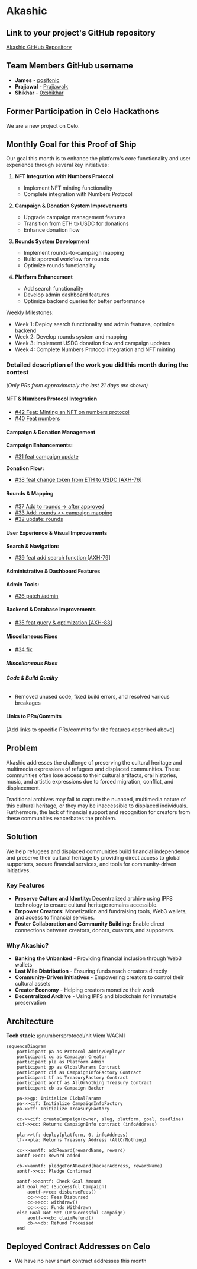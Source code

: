 # Akashic  

## Link to your project's GitHub repository  
[Akashic GitHub Repository](https://github.com/akashic-fund/akashic)  

## Team Members GitHub username  
- **James** - [positonic](https://github.com/positonic)  
- **Prajjawal** - [Prajjawalk](https://github.com/Prajjawalk)  
- **Shikhar** - [0xshikhar](https://github.com/0xshikhar)  

## Former Participation in Celo Hackathons  
We are a new project on Celo.  

## Monthly Goal for this Proof of Ship  
Our goal this month is to enhance the platform's core functionality and user experience through several key initiatives:

1. **NFT Integration with Numbers Protocol**
   - Implement NFT minting functionality
   - Complete integration with Numbers Protocol

2. **Campaign & Donation System Improvements**
   - Upgrade campaign management features
   - Transition from ETH to USDC for donations
   - Enhance donation flow

3. **Rounds System Development**
   - Implement rounds-to-campaign mapping
   - Build approval workflow for rounds
   - Optimize rounds functionality

4. **Platform Enhancement**
   - Add search functionality
   - Develop admin dashboard features
   - Optimize backend queries for better performance

Weekly Milestones:
- Week 1: Deploy search functionality and admin features, optimize backend
- Week 2: Develop rounds system and mapping
- Week 3: Implement USDC donation flow and campaign updates
- Week 4: Complete Numbers Protocol integration and NFT minting


### Detailed description of the work you did this month during the contest

*(Only PRs from approximately the last 21 days are shown)*

#### NFT & Numbers Protocol Integration
- [#42 Feat: Minting an NFT on numbers protocol](https://github.com/Akashic-fund/akashic/pull/42)
- [#40 Feat numbers](https://github.com/Akashic-fund/akashic/pull/40)

#### Campaign & Donation Management
**Campaign Enhancements:**
- [#31 feat campaign update](https://github.com/Akashic-fund/akashic/pull/31)

**Donation Flow:**
- [#38 feat change token from ETH to USDC [AXH-76]](https://github.com/Akashic-fund/akashic/pull/38)

#### Rounds & Mapping
- [#37 Add to rounds -> after approved](https://github.com/Akashic-fund/akashic/pull/37)
- [#33 Add: rounds <> campaign mapping](https://github.com/Akashic-fund/akashic/pull/33)
- [#32 update: rounds](link-to-pr-32)

#### User Experience & Visual Improvements
**Search & Navigation:**
- [#39 feat add search function [AXH-79]](https://github.com/Akashic-fund/akashic/pull/39)

#### Administrative & Dashboard Features
**Admin Tools:**
- [#36 patch /admin](https://github.com/Akashic-fund/akashic/pull/36)

#### Backend & Database Improvements
- [#35 feat query & optimization [AXH-83]](https://github.com/Akashic-fund/akashic/pull/35)

#### Miscellaneous Fixes
- [#34 fix](https://github.com/Akashic-fund/akashic/pull/34)

##### **Miscellaneous Fixes**  

###### **Code & Build Quality**  
- Removed unused code, fixed build errors, and resolved various breakages  

#### **Links to PRs/Commits**  
[Add links to specific PRs/commits for the features described above]  

## Problem  

Akashic addresses the challenge of preserving the cultural heritage and multimedia expressions of refugees and displaced communities. These communities often lose access to their cultural artifacts, oral histories, music, and artistic expressions due to forced migration, conflict, and displacement.  

Traditional archives may fail to capture the nuanced, multimedia nature of this cultural heritage, or they may be inaccessible to displaced individuals. Furthermore, the lack of financial support and recognition for creators from these communities exacerbates the problem.  

## Solution  

We help refugees and displaced communities build financial independence and preserve their cultural heritage by providing direct access to global supporters, secure financial services, and tools for community-driven initiatives.  

### **Key Features**  
- **Preserve Culture and Identity:** Decentralized archive using IPFS technology to ensure cultural heritage remains accessible.  
- **Empower Creators:** Monetization and fundraising tools, Web3 wallets, and access to financial services.  
- **Foster Collaboration and Community Building:** Enable direct connections between creators, donors, curators, and supporters.  

### **Why Akashic?**  
- **Banking the Unbanked** - Providing financial inclusion through Web3 wallets  
- **Last Mile Distribution** - Ensuring funds reach creators directly  
- **Community-Driven Initiatives** - Empowering creators to control their cultural assets  
- **Creator Economy** - Helping creators monetize their work  
- **Decentralized Archive** - Using IPFS and blockchain for immutable preservation  

## Architecture  

**Tech stack:**
@numbersprotocol/nit
Viem
WAGMI

```mermaid
sequenceDiagram
    participant pa as Protocol Admin/Deployer
    participant cc as Campaign Creator
    participant pla as Platform Admin
    participant gp as GlobalParams Contract
    participant cif as CampaignInfoFactory Contract
    participant tf as TreasuryFactory Contract
    participant aontf as AllOrNothing Treasury Contract
    participant cb as Campaign Backer

    pa->>gp: Initialize GlobalParams
    pa->>cif: Initialize CampaignInfoFactory
    pa->>tf: Initialize TreasuryFactory

    cc->>cif: createCampaign(owner, slug, platform, goal, deadline)
    cif->>cc: Returns CampaignInfo contract (infoAddress)

    pla->>tf: deploy(platform, 0, infoAddress)
    tf->>pla: Returns Treasury Address (AllOrNothing)

    cc->>aontf: addReward(rewardName, reward)
    aontf->>cc: Reward added

    cb->>aontf: pledgeForAReward(backerAddress, rewardName)
    aontf->>cb: Pledge Confirmed

    aontf->>aontf: Check Goal Amount
    alt Goal Met (Successful Campaign)
        aontf->>cc: disburseFees()
        cc->>cc: Fees Disbursed
        cc->>cc: withdraw()
        cc->>cc: Funds Withdrawn
    else Goal Not Met (Unsuccessful Campaign)
        aontf->>cb: claimRefund()
        cb->>cb: Refund Processed
    end
```

## Deployed Contract Addresses on Celo	

- We have no new smart contract addresses this month 	